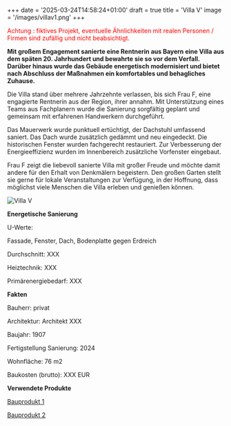 +++
date = '2025-03-24T14:58:24+01:00'
draft = true
title = 'Villa V'
image = '/images/villav1.png'
+++

<span style="color:red">Achtung : fiktives Projekt, eventuelle Ähnlichkeiten mit realen Personen / Firmen sind zufällig und nicht beabsichtigt.</span>


**Mit großem Engagement sanierte eine Rentnerin aus Bayern eine Villa aus dem späten 20. Jahrhundert und bewahrte sie so vor dem Verfall. Darüber hinaus wurde das Gebäude energetisch modernisiert und bietet nach Abschluss der Maßnahmen ein komfortables und behagliches Zuhause.**


Die Villa stand über mehrere Jahrzehnte verlassen, bis sich Frau F, eine engagierte Rentnerin aus der Region, ihrer annahm. Mit Unterstützung eines Teams aus Fachplanern wurde die Sanierung sorgfältig geplant und gemeinsam mit erfahrenen Handwerkern durchgeführt.


Das Mauerwerk wurde punktuell ertüchtigt, der Dachstuhl umfassend saniert. Das Dach wurde zusätzlich gedämmt und neu eingedeckt. Die historischen Fenster wurden fachgerecht restauriert. Zur Verbesserung der Energieeffizienz wurden im Innenbereich zusätzliche Vorfenster eingebaut.


Frau F zeigt die liebevoll sanierte Villa mit großer Freude und möchte damit andere für den Erhalt von Denkmälern begeistern. Den großen Garten stellt sie gerne für lokale Veranstaltungen zur Verfügung, in der Hoffnung, dass möglichst viele Menschen die Villa erleben und genießen können.



![Villa V](/images/villav2.jpg)


**Energetische Sanierung**

U-Werte: 

Fassade, Fenster, Dach, Bodenplatte gegen Erdreich

Durchschnitt: XXX

Heiztechnik: XXX

Primärenergiebedarf: XXX

**Fakten**

Bauherr: privat

Architektur: Architekt XXX

Baujahr: 1907

Fertigstellung Sanierung: 2024

Wohnfläche: 76 m2

Baukosten (brutto): XXX EUR



**Verwendete Produkte**

<u>Bauprodukt 1</u>

<u>Bauprodukt 2</u>


